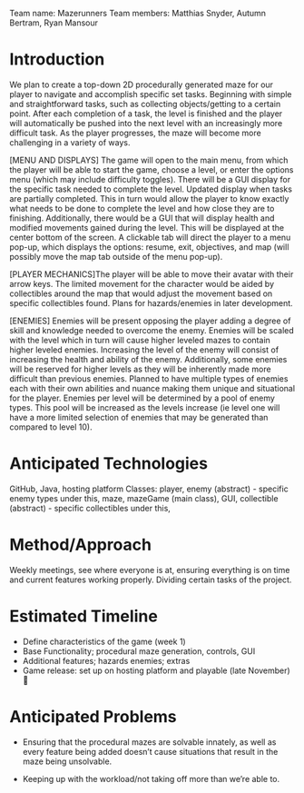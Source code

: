 Team name: Mazerunners
Team members: Matthias Snyder, Autumn Bertram, Ryan Mansour

# Introduction 

We plan to create a top-down 2D procedurally generated maze for our player to navigate and accomplish specific set tasks. Beginning with simple and straightforward tasks, such as collecting objects/getting to a certain point. After each completion of a task, the level is finished and the player will automatically be pushed into the next level with an increasingly more difficult task. As the player progresses, the maze will become more challenging in a variety of ways. 

[MENU AND DISPLAYS] The game will open to the main menu, from which the player will be able to start the game, choose a level, or enter the options menu (which may include difficulty toggles). There will be a GUI display for the specific task needed to complete the level. Updated display when tasks are partially completed. This in turn would allow the player to know exactly what needs to be done to complete the level and how close they are to finishing. Additionally, there would be a GUI that will display health and modified movements gained during the level. This will be displayed at the center bottom of the screen. A clickable tab will direct the player to a menu pop-up, which displays the options: resume, exit, objectives, and map (will possibly move the map tab outside of the menu pop-up).

[PLAYER MECHANICS]The player will be able to move their avatar with their arrow keys. The limited movement for the character would be aided by collectibles around the map that would adjust the movement based on specific collectibles found. Plans for hazards/enemies in later development. 

[ENEMIES] Enemies will be present opposing the player adding a degree of skill and knowledge needed to overcome the enemy. Enemies will be scaled with the level which in turn will cause higher leveled mazes to contain higher leveled enemies. Increasing the level of the enemy will consist of increasing the health and ability of the enemy. Additionally, some enemies will be reserved for higher levels as they will be inherently made more difficult than previous enemies. Planned to have multiple types of enemies each with their own abilities and nuance making them unique and situational for the player. Enemies per level will be determined by a pool of enemy types. This pool will be increased as the levels increase (ie level one will have a more limited selection of enemies that may be generated than compared to level 10).

# Anticipated Technologies

GitHub, Java, hosting platform
Classes: player, enemy (abstract) - specific enemy types under this, maze, mazeGame (main class), GUI, collectible (abstract) - specific collectibles under this, 

# Method/Approach

Weekly meetings, see where everyone is at, ensuring everything is on time and current features working properly. Dividing certain tasks of the project.
 
# Estimated Timeline

- Define characteristics of the game (week 1)
- Base Functionality; procedural maze generation, controls, GUI
- Additional features; hazards enemies; extras
- Game release: set up on hosting platform and playable (late November) 🎉

# Anticipated Problems

- Ensuring that the procedural mazes are solvable innately, as well as every feature being added doesn’t cause situations that result in the maze being unsolvable.

- Keeping up with the workload/not taking off more than we’re able to.
